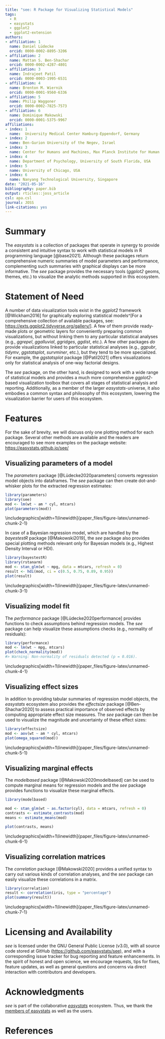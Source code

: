 ```yaml
---
title: "see: R Package for Visualizing Statistical Models"
tags:
  - R
  - easystats
  - ggplot2
  - ggplot2-extension
authors:
- affiliation: 1
  name: Daniel Lüdecke
  orcid: 0000-0002-8895-3206
- affiliation: 2
  name: Mattan S. Ben-Shachar
  orcid: 0000-0002-4287-4801
- affiliation: 3
  name: Indrajeet Patil
  orcid: 0000-0003-1995-6531
- affiliation: 4
  name: Brenton M. Wiernik
  orcid: 0000-0001-9560-6336
- affiliation: 5
  name: Philip Waggoner
  orcid: 0000-0002-7825-7573
- affiliation: 6
  name: Dominique Makowski
  orcid: 0000-0001-5375-9967
affiliations:
- index: 1
  name:  University Medical Center Hamburg-Eppendorf, Germany
- index: 2
  name: Ben-Gurion University of the Negev, Israel
- index: 3
  name: Center for Humans and Machines, Max Planck Institute for Human Development, Berlin, Germany
- index: 4
  name: Department of Psychology, University of South Florida, USA 
- index: 5
  name: University of Chicago, USA
- index: 6
  name: Nanyang Technological University, Singapore
date: "2021-05-16"
bibliography: paper.bib
output: rticles::joss_article
csl: apa.csl
journal: JOSS
link-citations: yes
---
```




# Summary

The *easystats* is a collection of packages that operate in synergy to provide a consistent and intuitive syntax to work with statistical models in R programming language [@base2021]. Although these packages return comprehensive numeric summaries of model parameters and performance, complementing such summaries with graphical displays can be more informative. The *see* package provides the necessary tools (*ggplot2* geoms, themes, etc.) to visualize the analytic methods supported in this ecosystem.

# Statement of Need

A number of data visualization tools exist in the *ggplot2* framework [@Wickham2016] for graphically exploring statistical models^[For a comprehensive collection of available packages, see: <https://exts.ggplot2.tidyverse.org/gallery/>]. A few of them provide ready-made plots or geometric layers for conveniently preparing common visualizations, but without linking them to any particular statistical analyses (e.g., *ggrepel*, *ggalluvial*, *ggridges*, *ggdist*, etc.). A few other packages *do* provide visualizations linked to particular statistical analyses (e.g., *ggpubr*, *tidymv*, *ggstatsplot*, *survminer*, etc.), but they tend to be more specialized. For example, the *ggstatsplot* package [@Patil2021] offers visualizations only for statistical analysis of one-way factorial designs. 

The *see* package, on the other hand, is designed to work with a wide range of statistical models and provides a much more comprehensive *ggplot2*-based visualization toolbox that covers all stages of statistical analysis and reporting. Additionally, as  a member of the larger *easystats*-universe, it also embodies a common syntax and philosophy of this ecosystem, lowering the visualization barrier for users of this ecosystem.

# Features

For the sake of brevity, we will discuss only one plotting method for each package. Several other methods are available and the readers are encouraged to see more examples on the package website: <https://easystats.github.io/see/>

## Visualizing parameters of a model

The *parameters* package [@Lüdecke2020parameters] converts regression model objects into dataframes. The *see* package can then create dot-and-whisker plots for the extracted regression estimates:


```r
library(parameters)
library(see)
mod <- lm(wt ~ am * cyl, mtcars)
plot(parameters(mod))
```


\includegraphics[width=1\linewidth]{paper_files/figure-latex/unnamed-chunk-2-1} 

In case of a Bayesian regression model, which are handled by the *bayestestR* package [@Makowski2019], the *see* package also provides special plotting methods relevant only for Bayesian models (e.g., Highest Density Interval or HDI).


```r
library(bayestestR)
library(rstanarm)
mod <- stan_glm(wt ~ mpg, data = mtcars, refresh = 0)
result <- hdi(mod, ci = c(0.5, 0.75, 0.89, 0.95))
plot(result)
```


\includegraphics[width=1\linewidth]{paper_files/figure-latex/unnamed-chunk-3-1} 

## Visualizing model fit 

The *performance* package [@Lüdecke2020performance] provides functions to check assumptions behind regression models. The *see* package can help visualize these assumptions checks (e.g., normality of residuals):


```r
library(performance)
mod <- lm(wt ~ mpg, mtcars)
plot(check_normality(mod))
#> Warning: Non-normality of residuals detected (p = 0.016).
```


\includegraphics[width=1\linewidth]{paper_files/figure-latex/unnamed-chunk-4-1} 

## Visualizing effect sizes

In addition to providing tabular summaries of regression model objects, the *easystats* ecosystem also provides the *effectsize* package [@Ben-Shachar2020] to assess practical importance of observed effects by computing appropriate effect size measures. The *see* package can then be used to visualize the magnitude and uncertainty of these effect sizes:


```r
library(effectsize)
mod <- aov(wt ~ am * cyl, mtcars)
plot(omega_squared(mod))
```


\includegraphics[width=1\linewidth]{paper_files/figure-latex/unnamed-chunk-5-1} 

## Visualizing marginal effects

The *modelbased* package [@Makowski2020modelbased] can be used to compute marginal means for regression models and the *see* package provides functions to visualize these marginal effects.


```r
library(modelbased)

mod <- stan_glm(wt ~ as.factor(cyl), data = mtcars, refresh = 0)
contrasts <- estimate_contrasts(mod)
means <- estimate_means(mod)

plot(contrasts, means)
```


\includegraphics[width=1\linewidth]{paper_files/figure-latex/unnamed-chunk-6-1} 

## Visualizing correlation matrices

The *correlation* package [@Makowski2020] provides a unified syntax to carry out various kinds of correlation analyses, and the *see* package can easily visualize these correlations in a matrix.


```r
library(correlation)
result <- correlation(iris, type = "percentage")
plot(summary(result))
```


\includegraphics[width=1\linewidth]{paper_files/figure-latex/unnamed-chunk-7-1} 

# Licensing and Availability

*see* is licensed under the GNU General Public License (v3.0), with all source code stored at GitHub (<https://github.com/easystats/see>), and with a corresponding issue tracker for bug reporting and feature enhancements. In the spirit of honest and open science, we encourage requests, tips for fixes, feature updates, as well as general questions and concerns via direct interaction with contributors and developers.

# Acknowledgments

*see* is part of the collaborative [*easystats*](https://github.com/easystats/easystats) ecosystem. Thus, we thank the [members of easystats](https://github.com/orgs/easystats/people) as well as the users.

# References


